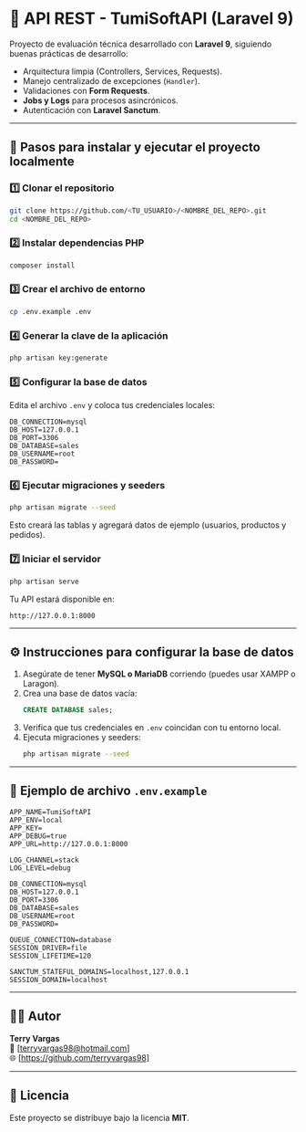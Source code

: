 # 🧩 API REST - TumiSoftAPI (Laravel 9)

Proyecto de evaluación técnica desarrollado con **Laravel 9**, siguiendo buenas prácticas de desarrollo:  
- Arquitectura limpia (Controllers, Services, Requests).  
- Manejo centralizado de excepciones (`Handler`).  
- Validaciones con **Form Requests**.  
- **Jobs y Logs** para procesos asincrónicos.  
- Autenticación con **Laravel Sanctum**.

---

## 🚀 Pasos para instalar y ejecutar el proyecto localmente

### 1️⃣ Clonar el repositorio
```bash
git clone https://github.com/<TU_USUARIO>/<NOMBRE_DEL_REPO>.git
cd <NOMBRE_DEL_REPO>
```
   
### 2️⃣ Instalar dependencias PHP
```bash
composer install
```

### 3️⃣ Crear el archivo de entorno
```bash
cp .env.example .env
```

### 4️⃣ Generar la clave de la aplicación
```bash
php artisan key:generate
```

### 5️⃣ Configurar la base de datos  
Edita el archivo `.env` y coloca tus credenciales locales:

```env
DB_CONNECTION=mysql
DB_HOST=127.0.0.1
DB_PORT=3306
DB_DATABASE=sales
DB_USERNAME=root
DB_PASSWORD=
```

### 6️⃣ Ejecutar migraciones y seeders  
```bash
php artisan migrate --seed
```

Esto creará las tablas y agregará datos de ejemplo (usuarios, productos y pedidos).

### 7️⃣ Iniciar el servidor  
```bash
php artisan serve
```

Tu API estará disponible en:
```
http://127.0.0.1:8000
```

---

## ⚙️ Instrucciones para configurar la base de datos

1. Asegúrate de tener **MySQL o MariaDB** corriendo (puedes usar XAMPP o Laragon).  
2. Crea una base de datos vacía:
   ```sql
   CREATE DATABASE sales;
   ```
3. Verifica que tus credenciales en `.env` coincidan con tu entorno local.  
4. Ejecuta migraciones y seeders:
   ```bash
   php artisan migrate --seed
   ```

---

## 🧩 Ejemplo de archivo `.env.example`

```env
APP_NAME=TumiSoftAPI
APP_ENV=local
APP_KEY=
APP_DEBUG=true
APP_URL=http://127.0.0.1:8000

LOG_CHANNEL=stack
LOG_LEVEL=debug

DB_CONNECTION=mysql
DB_HOST=127.0.0.1
DB_PORT=3306
DB_DATABASE=sales
DB_USERNAME=root
DB_PASSWORD=

QUEUE_CONNECTION=database
SESSION_DRIVER=file
SESSION_LIFETIME=120

SANCTUM_STATEFUL_DOMAINS=localhost,127.0.0.1
SESSION_DOMAIN=localhost
```

---

## 👨‍💻 Autor

**Terry Vargas**  
📧 [terryvargas98@hotmail.com]  
🌐 [https://github.com/terryvargas98]

---

## 📄 Licencia

Este proyecto se distribuye bajo la licencia **MIT**.
